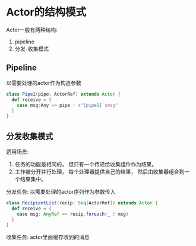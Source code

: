 # Actor的结构模式

Actor一般有两种结构:  

1. pipeline
2. 分发-收集模式


## Pipeline
以需要处理的actor作为构造参数

```scala
class Pipe1(pipe: ActorRef) extends Actor {
  def receive = {
    case msg:Any => pipe ! s"[pipe1] $msg"
  }
}
```

## 分发收集模式

适用场景: 
1. 任务的功能是相同的， 但只有一个传递给收集组件作为结果。 
2. 工作被分开并行处理， 每个处理器提供自己的结果， 然后由收集器组合到一个结果集中。 


分发任务:  以需要处理的actor序列作为参数传入
```scala 
class RecipientList(recip: Seq[ActorRef]) extends Actor {
  def receive = {
    case msg: AnyRef => recip.foreach(_ ! msg)
  }
}
```

收集任务: actor里面缓存收到的消息


